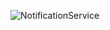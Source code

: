 ![NotificationService](https://user-images.githubusercontent.com/64374947/103174831-e83ed880-486d-11eb-819c-14b7c250a7fe.png)
